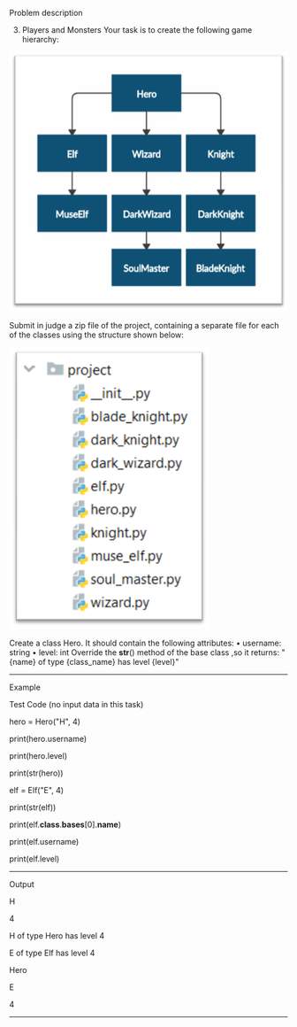 Problem description

3. Players and Monsters
   Your task is to create the following game hierarchy:

![img.png](img.png)

Submit in judge a zip file of the project, containing a
separate file for each of the classes using the structure shown below:

![img_1.png](img_1.png)

Create a class Hero. It should contain the following attributes:
• username: string
• level: int
Override the __str__() method of the base class ,so it returns:
"{name} of type {class_name} has level {level}"


_______________________________________________
Example

Test Code    (no input data in this task)

hero = Hero("H", 4)

print(hero.username)

print(hero.level)

print(str(hero))

elf = Elf("E", 4)

print(str(elf))

print(elf.__class__.__bases__[0].__name__)

print(elf.username)

print(elf.level)
_______________________________________________

Output



H

4

H of type Hero has level 4

E of type Elf has level 4

Hero

E

4

_______________________________________________